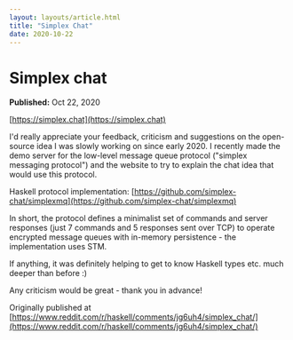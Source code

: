 ```yaml
---
layout: layouts/article.html
title: "Simplex Chat"
date: 2020-10-22
---
```


# Simplex chat

**Published:** Oct 22, 2020

[https://simplex.chat](https://simplex.chat)

I'd really appreciate your feedback, criticism and suggestions on the open-source idea I was slowly working on since early 2020. I recently made the demo server for the low-level message queue protocol ("simplex messaging protocol") and the website to try to explain the chat idea that would use this protocol.

Haskell protocol implementation: [https://github.com/simplex-chat/simplexmq](https://github.com/simplex-chat/simplexmq)

In short, the protocol defines a minimalist set of commands and server responses (just 7 commands and 5 responses sent over TCP) to operate encrypted message queues with in-memory persistence - the implementation uses STM.

If anything, it was definitely helping to get to know Haskell types etc. much deeper than before :)

Any criticism would be great - thank you in advance!

Originally published at [https://www.reddit.com/r/haskell/comments/jg6uh4/simplex_chat/](https://www.reddit.com/r/haskell/comments/jg6uh4/simplex_chat/)
